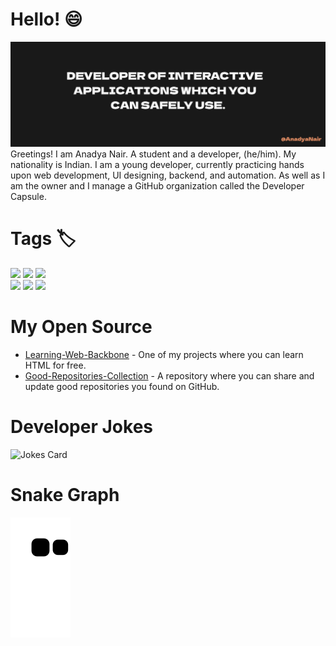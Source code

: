 # Hello! 😄
<img src="AnadyaNair Banner.png"></img>
Greetings! I am Anadya Nair. A student and a developer, (he/him). My nationality is Indian. I am a young developer, currently practicing  hands upon web development, UI designing, backend, and automation. As well as I am the owner and I manage a GitHub organization called the Developer Capsule.

# Tags 🏷

<img src="https://img.shields.io/badge/Web Development-6366F1?&style=for-the-badge"> <img src="https://img.shields.io/badge/Interface Design-27AE60?&style=for-the-badge"> <img src="https://img.shields.io/badge/Machine Learning-EB5795?&style=for-the-badge"> <br>
<img src="https://img.shields.io/badge/Open Source-F2C94C?&style=for-the-badge"> <img src="https://img.shields.io/badge/Command Line-9B51E0?&style=for-the-badge"> <img src="https://img.shields.io/badge/Creative Coding-EB5757?&style=for-the-badge">

# My Open Source
- [Learning-Web-Backbone](https://github.com/AnadyaNair/Learning-Web-Backbone) - One of my projects where you can learn HTML for free.
- [Good-Repositories-Collection](https://github.com/TheDeveloperCapsule/good-repositories-collection) - A repository where you can share and update good repositories you found on GitHub.

# Developer Jokes
<img width="600" src="https://readme-jokes.vercel.app/api?theme=tokyonight" alt="Jokes Card" />

# Snake Graph
<img src="https://github.com/AnadyaNair/AnadyaNair/raw/output/github-contribution-grid-snake.svg"></img>
